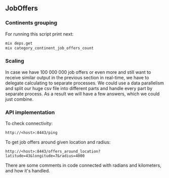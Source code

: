 ## JobOffers

### Continents grouping

For running this script print next:

```bash
mix deps.get
mix category_continent_job_offers_count
```

### Scaling

In case we have 100 000 000 job offers or even more and still want to receive similar output in the previous section in real-time, we have to delegate calculating to separate processes. We could use a data parallelism and split our huge csv file into different parts and handle every part by separate process. As a result we will have a few answers, which we could just combine.

### API implementation

To check connectivity:
```
http://<host>:8443/ping
```

To get job offers around given location and radius:
```
http://<host>:8443/offers_around_location?latitude=43&longitude=7&radius=4000
```

There are some comments in code connected with radians and kilometers, and how it's handled.
